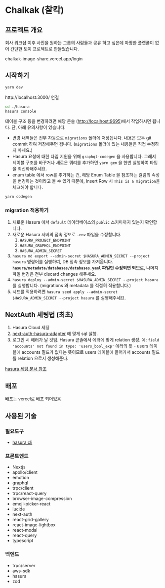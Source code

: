 # Chalkak (찰칵)

## 프로젝트 개요

회사 워크샵 이후 사진을 원하는 그룹의 사람들과 공유 하고 싶은데 마땅한 플렛폼이 없어 간단한 토이 프로젝트로 만들었습니다.

chalkak-image-share.vercel.app/login

## 시작하기

```bash
yarn dev
```

http://localhost:3000/ 연결

```bash
cd ./hasura
hasura console
```

테이블 구조 등을 변경하려면 해당 콘솔 (<http://localhost:9695>)에서 작업하시면 됩니다. 단, 아래 유의사항이 있습니다.

- 변경 내역들은 전부 자동으로 `migrations` 폴더에 저장됩니다. 내용은 모두 git commit 하여 저장해주면 됩니다. (`migrations` 폴더에 있는 내용들은 직접 수정하지 마세요.)
- Hasura 요청에 대한 타입 지원을 위해 `graphql-codegen` 을 사용합니다. 그래서 테이블 구조를 바꾸거나 새로운 쿼리를 추가하면 `yarn gen` 을 한번 실행하여 타입을 최신화해주세요.
- enum table 에서 row를 추가하는 건, 해당 Enum Table 을 참조하는 컬럼의 속성을 변경하는 것이라고 볼 수 있기 때문에, Insert Row 시 `This is a migration`을 체크해야 합니다.

```bash
yarn codegen

```

### migration 적용하기

1. 새로운 Hasura 에서 `default` 데이터베이스의 `public` 스키마까지 있는지 확인합니다.
1. 새로운 Hasura 서버의 접속 정보로 `.env` 파일을 수정합니다.
   1. `HASURA_PROJECT_ENDPOINT`
   2. `HASURA_GRAPHQL_ENDPOINT`
   3. `HASURA_ADMIN_SECRET`
1. `hasura md export --admin-secret $HASURA_ADMIN_SECRET --project hasura` 명령어를 실행하여, DB 접속 정보를 가져옵니다. **`hasura/metadata/databases/databases.yaml` 파일만 수정되면 되므로**, 나머지 파일 변경은 전부 discard changes 해주세요.
1. `hasura deploy --admin-secret $HASURA_ADMIN_SECRET --project hasura` 를 실행합니다. (migrations 와 metadata 를 적절히 적용합니다.)
1. 시드를 적용하려면 `hasura seed apply --admin-secret $HASURA_ADMIN_SECRET --project hasura` 를 실행해주세요.

## NextAuth 세팅법 (최초)

1. Hasura Cloud 세팅
1. [next-auth-hasura-adapter](https://github.com/AmruthPillai/next-auth-hasura-adapter/blob/main/src/data/nextauth.sql) 에 맞게 sql 실행.
1. 로그인 시 에러가 날 것임. Hasura 콘솔에서 에러에 맞게 relation 생성. 예: `field 'accounts' not found in type: 'users_bool_exp'` 에러의 뜻 - users 테이블에 accounts 필드가 없다는 뜻이므로 users 테이블에 들어가서 accounts 필드를 relation 으로서 생성해준다.

[hasura 세팅 문서 참조](https://hasura.io/learn/graphql/hasura-authentication/integrations/nextjs-auth/)

## 배포

배포는 vercel로 배포 되어있음

## 사용된 기술

### 필요도구

- [hasura cli](https://hasura.io/docs/latest/hasura-cli/install-hasura-cli/)

### 프론트엔드

- Nextjs
- apollo/client
- emotion
- graphql
- trpc/client
- trpc/react-query
- browser-image-compression
- emoji-picker-react
- lucide
- next-auth
- react-grid-gallery
- react-image-lightbox
- react-modal
- react-query
- typescript

### 백엔드

- trpc/server
- aws-sdk
- hasura
- zod
